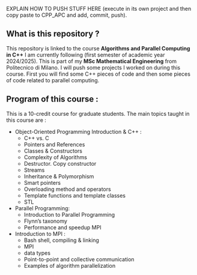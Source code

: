 EXPLAIN HOW TO PUSH STUFF HERE (execute in its own project and then copy paste to CPP_APC and add, commit, push).

## What is this repository ?

This repository is linked to the course **Algorithms and Parallel Computing in C++** I am currently following (first semester of academic year 2024/2025). This is part of my **MSc Mathematical Engineering** from Politecnico di Milano. I will push some projects I worked on during this course. First you will find some C++ pieces of code and then some pieces of code related to parallel computing.

## Program of this course :

This is a 10-credit course for graduate students. The main topics taught in this course are :
- Object-Oriented Programming Introduction & C++ :
  - ⁠C++ vs. C
  - ⁠Pointers and References
  - ⁠Classes & Constructors
  - ⁠Complexity of Algorithms
  - ⁠Destructor. Copy constructor
  - ⁠Streams
  - ⁠Inheritance & Polymorphism
  - ⁠Smart pointers
  - ⁠Overloading method and operators
  - ⁠Template functions and template classes⁠
  - STL
- Parallel Programming:
  - ⁠Introduction to Parallel Programming
  - ⁠Flynn’s taxonomy
  - Performance and speedup MPI
- Introduction to MPI :
  - ⁠Bash shell, compiling & linking
  - ⁠MPI
  - data types
  - Point-to-point and collective communication
  - Examples of algorithm parallelization
